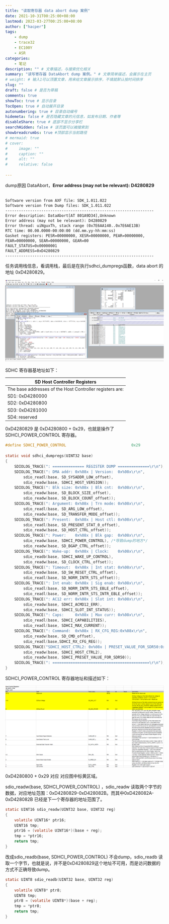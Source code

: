 ```yaml
---
title: "读取寄存器 data abort dump 案例"
date: 2021-10-31T00:25:00+08:00
lastmod: 2023-03-27T00:25:00+08:00
author: ["hacper"]
tags:
    - dump
    - trace32
    - EC100Y
    - ASR
categories:
    - 笔记
description: "" # 文章描述，与搜索优化相关
summary: "读写寄存器 DataAbort dump 案例。" # 文章简单描述，会展示在主页
# weight: # 输入1可以顶置文章，用来给文章展示排序，不填就默认按时间排序
slug: ""
draft: false # 是否为草稿
comments: true
showToc: true # 显示目录
TocOpen: true # 自动展开目录
autonumbering: true # 目录自动编号
hidemeta: false # 是否隐藏文章的元信息，如发布日期、作者等
disableShare: true # 底部不显示分享栏
searchHidden: false # 该页面可以被搜索到
showbreadcrumbs: true #顶部显示当前路径
# mermaid: true
# cover:
#     image: ""
#     caption: ""
#     alt: ""
#     relative: false

---
```


dump原因 DataAbort，**Error address (may not be relevant): D4280829**

```

Software version from AXF file: SDK_1.011.022
Software version from Dump files: SDK_1.011.022
------------------------------------------------------------------
Error description: DataAbort[AT 801A9D34],Unknown
Error address (may not be relevant): D4280829
Error thread: uiNguxTh, stack range (0x7E6AA140..0x7E6AE13B)
RTC time: 00.00.0000-00:00:00 (dd.mm.yy-hh:mm:ss)
Gasket registers: PESR=00000000, XESR=00000000, PEAR=00000000, FEAR=00000000, SEAR=00000000, GEAR=00
FAULT_STATUS=0x00000001
FAULT_ADDRESS=0xD4280829
------------------------------------------------------------------
```

任务调用栈信息，看调用栈，最后是在执行sdhci_dumpregs函数，data abort 的地址 0xD4280829。

![](https://github.com/hacperme/picx_hosting/raw/master/20210507/xxx.sn16avefy5c.png)

SDHC 寄存器基地址如下：

| SD  Host Controller Registers                             |
| --------------------------------------------------------- |
| The base addresses of the  Host Controller registers are: |
| SD1: 0xD4280000                                           |
| SD2: 0xD4280800                                           |
| SD3: 0xD4281000                                           |
| SD4: reserved                                             |

0xD4280829 是 0xD4280800 + 0x29，也就是操作了 SDHCI_POWER_CONTROL 寄存器。

```c
#define SDHCI_POWER_CONTROL			                    0x29

static void sdhci_dumpregs(UINT32 base)
{
	SDIOLOG_TRACE(": ============== REGISTER DUMP ==============\r\n");
	SDIOLOG_TRACE(": DMA addr: 0x%08x | Version:  0x%08x\r\n",
		sdio_readl(base, SD_SYSADDR_LOW_offset),
		sdio_readw(base, SDHCI_HOST_VERSION));
	SDIOLOG_TRACE(": Blk size: 0x%08x | Blk cnt:  0x%08x\r\n",
		sdio_readw(base, SD_BLOCK_SIZE_offset),
		sdio_readw(base, SD_BLOCK_COUNT_offset));
	SDIOLOG_TRACE(": Argument: 0x%08x | Trn mode: 0x%08x\r\n",
		sdio_readl(base, SD_ARG_LOW_offset),
		sdio_readw(base, SD_TRANSFER_MODE_offset));
	SDIOLOG_TRACE(": Present:  0x%08x | Host ctl: 0x%08x\r\n",
		sdio_readl(base, SD_PRESENT_STAT_0_offset),
		sdio_readw(base, SD_HOST_CTRL_offset));
	SDIOLOG_TRACE(": Power:    0x%08x | Blk gap:  0x%08x\r\n",
		sdio_readw(base, SDHCI_POWER_CONTROL), /*导致dump的地方*/
		sdio_readw(base, SD_BGAP_CTRL_offset));
	SDIOLOG_TRACE(": Wake-up:  0x%08x | Clock:    0x%08x\r\n",
		sdio_readb(base, SDHCI_WAKE_UP_CONTROL),
		sdio_readw(base, SD_CLOCK_CTRL_offset));
	SDIOLOG_TRACE(": Timeout:  0x%08x | Int stat: 0x%08x\r\n",
		sdio_readw(base, SD_SW_RESET_CTRL_offset),
		sdio_readl(base, SD_NORM_INTR_STS_offset));
	SDIOLOG_TRACE(": Int enab: 0x%08x | Sig enab: 0x%08x\r\n",
		sdio_readl(base, SD_NORM_INTR_STS_EBLE_offset),
		sdio_readl(base, SD_NORM_INTR_STS_INTR_EBLE_offset));
	SDIOLOG_TRACE(": AC12 err: 0x%08x | Slot int: 0x%08x\r\n",
		sdio_readw(base, SDHCI_ACMD12_ERR),
		sdio_readw(base, SDHCI_SLOT_INT_STATUS));
	SDIOLOG_TRACE(": Caps:     0x%08x | Max curr: 0x%08x\r\n",
		sdio_readl(base, SDHCI_CAPABILITIES),
		sdio_readl(base, SDHCI_MAX_CURRENT));
	SDIOLOG_TRACE(": Command:  0x%08x | RX_CFG_REG:0x%08x\r\n",
		sdio_readw(base, SD_CMD_offset),
		sdio_readl(base,SDHCI_RX_CFG_REG));
    SDIOLOG_TRACE("SDHCI_HOST_CTRL2: 0x%08x | PRESET_VALUE_FOR_SDR50:0x%08x",
        sdio_readw(base, SDHCI_HOST_CTRL2),
        sdio_readw(base, SDHCI_PRESET_VALUE_FOR_SDR50));
	SDIOLOG_TRACE(": ===========================================\r\n");
}

```

SDHCI_POWER_CONTROL 寄存器地址和描述如下：

![](https://github.com/hacperme/picx_hosting/raw/master/20210507/xxx.75hikkip1jk0.png)

0xD4280800 + 0x29 对应 对应图中标黄区域。



sdio_readw(base, SDHCI_POWER_CONTROL) ，sdio_readw 读取两个字节的数据，对应地址范围：0xD4280829-0xD428082B。而其中0xD428082A-0xD428082B 已经是下一个寄存器的地址范围了。

```c
static UINT16 sdio_readw(UINT32 base, UINT32 reg)
{
    volatile UINT16* ptr16;
    UINT16 tmp;
    ptr16 = (volatile UINT16*)(base + reg);
    tmp = *ptr16;
    return tmp;
}
```

改成sdio_readb(base, SDHCI_POWER_CONTROL)  不会dump，sdio_readb 读取一个字节，也就是说，并不是0xD4280829这个地址不可用，而是访问数据的方式不正确导致dump。

```c
static UINT8 sdio_readb(UINT32 base, UINT32 reg)
{
    volatile UINT8* ptr8;
    UINT8 tmp;
    ptr8 = (volatile UINT8*)(base + reg);
    tmp = *ptr8;
    return tmp;
}
```
